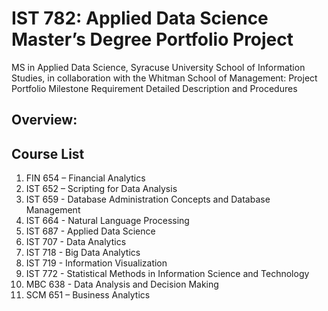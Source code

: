 # IST 782: Applied Data Science Master’s Degree Portfolio Project
MS in Applied Data Science, Syracuse University School of Information Studies, in collaboration with the Whitman School of Management: Project Portfolio Milestone Requirement Detailed Description and Procedures 

## Overview:


## Course List
1. FIN 654 – Financial Analytics
2. IST 652 – Scripting for Data Analysis
3. IST 659 - Database Administration Concepts and Database Management 
4. IST 664 - Natural Language Processing  
5. IST 687 - Applied Data Science 
6. IST 707 - Data Analytics 
7. IST 718 - Big Data Analytics 
8. IST 719 - Information Visualization 
9. IST 772 - Statistical Methods in Information Science and Technology 
10. MBC 638 - Data Analysis and Decision Making
11. SCM 651 – Business Analytics 
